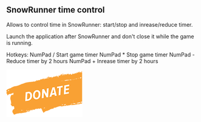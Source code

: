 ## SnowRunner time control

Allows to control time in SnowRunner: start/stop and inrease/reduce timer.

Launch the application after SnowRunner and don't close it while the game is running.

Hotkeys:
NumPad /    Start game timer
NumPad *    Stop game timer
NumPad -    Reduce timer by 2 hours
NumPad +    Inrease timer by 2 hours

[![DONATE](https://github.com/equdevel/equdevel.github.io/blob/main/donate_banner_200px.png)](https://www.donationalerts.com/r/equdevel)
